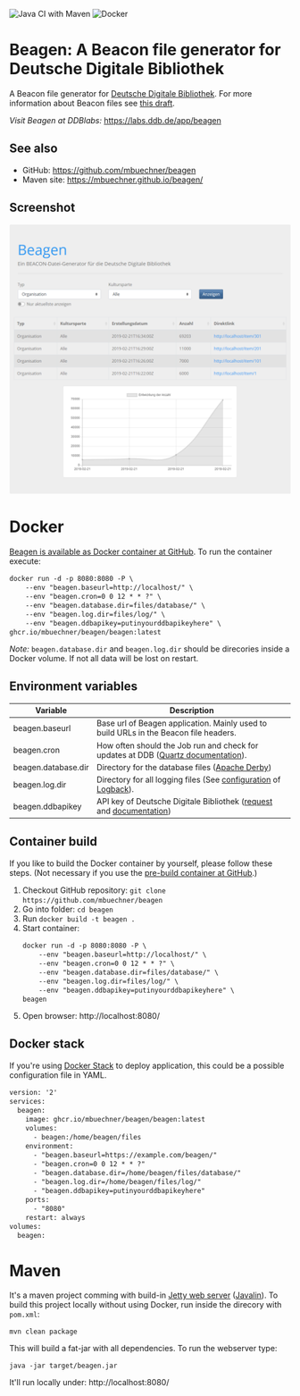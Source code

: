 ![Java CI with Maven](https://github.com/mbuechner/beagen/workflows/Java%20CI%20with%20Maven/badge.svg) ![Docker](https://github.com/mbuechner/beagen/workflows/Docker/badge.svg)
# Beagen: A Beacon file generator for Deutsche Digitale Bibliothek
A Beacon file generator for [Deutsche Digitale Bibliothek](https://www.deutsche-digitale-bibliothek.de/). For more information about Beacon files see [this draft](http://gbv.github.io/beaconspec/beacon.html).

*Visit Beagen at DDBlabs:* https://labs.ddb.de/app/beagen
## See also
- GitHub: https://github.com/mbuechner/beagen
- Maven site: https://mbuechner.github.io/beagen/ 

## Screenshot
![Screenshot of Beagen](beagen.png "Beagen")

# Docker
[Beagen is available as Docker container at GitHub](https://github.com/mbuechner/beagen/pkgs/container/beagen%2Fbeagen). To run the container execute:
```
docker run -d -p 8080:8080 -P \
    --env "beagen.baseurl=http://localhost/" \
    --env "beagen.cron=0 0 12 * * ?" \
    --env "beagen.database.dir=files/database/" \
    --env "beagen.log.dir=files/log/" \
    --env "beagen.ddbapikey=putinyourddbapikeyhere" \
ghcr.io/mbuechner/beagen/beagen:latest
```
*Note:* `beagen.database.dir` and `beagen.log.dir` should be direcories inside a Docker volume. If not all data will be lost on restart.

## Environment variables
| Variable            | Description                                                                                                                                                                       |
|---------------------|-----------------------------------------------------------------------------------------------------------------------------------------------------------------------------------|
| beagen.baseurl      | Base url of Beagen application. Mainly used to build URLs in the Beacon file headers.                                                                                             |
| beagen.cron         | How often should the Job run and check for updates at DDB ([Quartz documentation](http://www.quartz-scheduler.org/documentation/quartz-2.3.0/tutorials/tutorial-lesson-06.html)). |
| beagen.database.dir | Directory for the database files ([Apache Derby](https://db.apache.org/derby/))                                                                                                   |
| beagen.log.dir      | Directory for all logging files (See [configuration](https://github.com/mbuechner/beagen/blob/master/src/main/resources/logback.xml) of [Logback](https://logback.qos.ch/)).      |
| beagen.ddbapikey    | API key of Deutsche Digitale Bibliothek ([request](https://www.deutsche-digitale-bibliothek.de/user/apikey) and [documentation](https://api.deutsche-digitale-bibliothek.de/))    |

## Container build
If you like to build the Docker container by yourself, please follow these steps. (Not necessary if you use the [pre-build container at GitHub](https://github.com/mbuechner/beagen/pkgs/container/beagen%2Fbeagen).)

1. Checkout GitHub repository: `git clone https://github.com/mbuechner/beagen`
2. Go into folder: `cd beagen`
3. Run `docker build -t beagen .`
4. Start container:
    ```
    docker run -d -p 8080:8080 -P \
        --env "beagen.baseurl=http://localhost/" \
        --env "beagen.cron=0 0 12 * * ?" \
        --env "beagen.database.dir=files/database/" \
        --env "beagen.log.dir=files/log/" \
        --env "beagen.ddbapikey=putinyourddbapikeyhere" \
    beagen
    ```
5. Open browser: http://localhost:8080/

## Docker stack
If you're using [Docker Stack](https://docs.docker.com/engine/reference/commandline/stack/) to deploy application, this could be a possible configuration file in YAML.
```
version: '2'
services:
  beagen:
    image: ghcr.io/mbuechner/beagen/beagen:latest
    volumes:
      - beagen:/home/beagen/files
    environment:
      - "beagen.baseurl=https://example.com/beagen/"
      - "beagen.cron=0 0 12 * * ?"
      - "beagen.database.dir=/home/beagen/files/database/"
      - "beagen.log.dir=/home/beagen/files/log/"
      - "beagen.ddbapikey=putinyourddbapikeyhere"
    ports:
      - "8080"
    restart: always
volumes:
  beagen:
```	  

# Maven
It's a maven project comming with build-in [Jetty web server](http://www.eclipse.org/jetty/) ([Javalin](https://javalin.io/)). To build this project locally without using Docker, run inside the direcory with `pom.xml`:
```
mvn clean package
```
This will build a fat-jar with all dependencies. To run the webserver type:
```
java -jar target/beagen.jar
```
It'll run locally under: http://localhost:8080/

